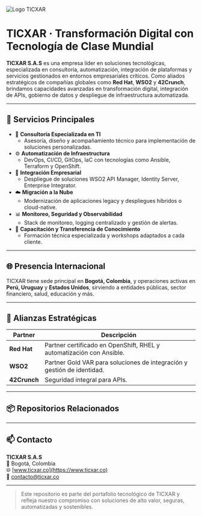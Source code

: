 ![Logo TICXAR](https://www.ticxar.co/wp-content/uploads/2019/12/logoclor.png)

# TICXAR · Transformación Digital con Tecnología de Clase Mundial

**TICXAR S.A.S** es una empresa líder en soluciones tecnológicas, especializada en consultoría, automatización, integración de plataformas y servicios gestionados en entornos empresariales críticos. Como aliados estratégicos de compañías globales como **Red Hat**, **WSO2** y **42Crunch**, brindamos capacidades avanzadas en transformación digital, integración de APIs, gobierno de datos y despliegue de infraestructura automatizada.

---

## 🚀 Servicios Principales

- 🧩 **Consultoría Especializada en TI**
  - Asesoría, diseño y acompañamiento técnico para implementación de soluciones personalizadas.
- ⚙️ **Automatización de Infraestructura**
  - DevOps, CI/CD, GitOps, IaC con tecnologías como Ansible, Terraform y OpenShift.
- 🔗 **Integración Empresarial**
  - Despliegue de soluciones WSO2 API Manager, Identity Server, Enterprise Integrator.
- ☁️ **Migración a la Nube**
  - Modernización de aplicaciones legacy y despliegues híbridos o cloud-native.
- 📊 **Monitoreo, Seguridad y Observabilidad**
  - Stack de monitoreo, logging centralizado y gestión de alertas.
- 🧠 **Capacitación y Transferencia de Conocimiento**
  - Formación técnica especializada y workshops adaptados a cada cliente.

---

## 🌐 Presencia Internacional

TICXAR tiene sede principal en **Bogotá, Colombia**, y operaciones activas en **Perú, Uruguay** y **Estados Unidos**, sirviendo a entidades públicas, sector financiero, salud, educación y más.

---

## 🤝 Alianzas Estratégicas

| Partner        | Descripción                                                                 |
|----------------|------------------------------------------------------------------------------|
| **Red Hat**    | Partner certificado en OpenShift, RHEL y automatización con Ansible.        |
| **WSO2**       | Partner Gold VAR para soluciones de integración y gestión de identidad.      |
| **42Crunch**   | Seguridad integral para APIs.                                                |

---

## 📦 Repositorios Relacionados



---

## 📫 Contacto

**TICXAR S.A.S**  
📍 Bogotá, Colombia  
🌐 [www.ticxar.co](https://www.ticxar.co)  
📧 contacto@ticxar.co  

---

> Este repositorio es parte del portafolio tecnológico de TICXAR y refleja nuestro compromiso con soluciones de alto valor, seguras, automatizadas y sostenibles.
